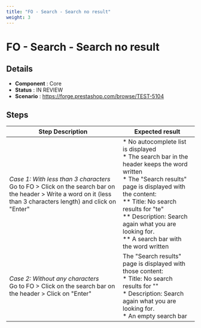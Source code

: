 ```yaml
---
title: "FO - Search - Search no result"
weight: 3
---
```


# FO - Search - Search no result
## Details
* **Component** : Core
* **Status** : IN REVIEW
* **Scenario** : https://forge.prestashop.com/browse/TEST-5104

## Steps
| Step Description | Expected result |
| ----- | ----- |
| *Case 1: With less than 3 characters*<br>Go to FO > Click on the search bar on the header > Write a word on it (less than 3 characters length) and click on "Enter" | * No autocomplete list is displayed<br> * The search bar in the header keeps the word written<br> * The "Search results" page is displayed with the content:<br> ** Title: No search results for "te"<br> ** Description: Search again what you are looking for.<br> ** A search bar with the word written |
| *Case 2: Without any characters*<br>Go to FO > Click on the search bar on the header > Click on "Enter" | The "Search results" page is displayed with those content:<br> * Title: No search results for ""<br> * Description: Search again what you are looking for.<br> * An empty search bar |
